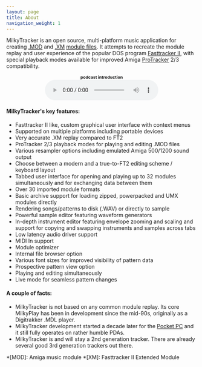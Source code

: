 ```yaml
---
layout: page
title: About
navigation_weight: 1
---
```


MilkyTracker is an open source, multi-platform music application for creating [.MOD][mod-file-format] and [.XM][xm-file-format] [module files](module-files). It attempts to recreate the module replay and user experience of the popular DOS program [Fasttracker II][fast-tracker], with special playback modes available for improved Amiga [ProTracker][what-is-protracker] 2/3 compatibility.

<div style="text-align:center">
    <b style="font-size:11px">podcast introduction</b><br>
    <audio controls src="https://milkytracker.org/media/podcast/milkytracker_introduction.mp3" type="audio/mpeg">
    </audio>
</div>

#### MilkyTracker's key features:
  * Fasttracker II like, custom graphical user interface with context menus
  * Supported on multiple platforms including portable devices
  * Very accurate .XM replay compared to FT2
  * ProTracker 2/3 playback modes for playing and editing .MOD files
  * Various resampler options including emulated Amiga 500/1200 sound output
  * Choose between a modern and a true-to-FT2 editing scheme / keyboard layout
  * Tabbed user interface for opening and playing up to 32 modules simultaneously and for exchanging data between them
  * Over 30 imported module formats
  * Basic archive support for loading zipped, powerpacked and UMX modules directly
  * Rendering songs/patterns to disk (.WAV) or directly to sample
  * Powerful sample editor featuring waveform generators
  * In-depth instrument editor featuring envelope zooming and scaling and support for copying and swapping instruments and samples across tabs
  * Low latency audio driver support
  * MIDI In support
  * Module optimizer
  * Internal file browser option
  * Various font sizes for improved visibility of pattern data
  * Prospective pattern view option
  * Playing and editing simultaneously
  * Live mode for seamless pattern changes

#### A couple of facts:
  * MilkyTracker is not based on any common module replay. Its core MilkyPlay has been in development since the mid-90s, originally as a Digitrakker .MDL player.
  * MilkyTracker development started a decade later for the [Pocket PC][pocket-pc] and it still fully operates on rather humble PDAs.
  * MilkyTracker is and will stay a 2nd generation tracker. There are already several good 3rd generation trackers out there.

*[MOD]: Amiga music module
*[XM]: Fasttracker II Extended Module

[mod-file-format]: http://en.wikipedia.org/wiki/MOD_%28file_format%29
[xm-file-format]: http://en.wikipedia.org/wiki/XM_%28file_format%29
[module-file]: http://en.wikipedia.org/wiki/Module_file
[fast-tracker]: http://en.wikipedia.org/wiki/Fast_Tracker
[what-is-protracker]: http://www.silent-dreams.de/handbook.html#What%20is%20ProTracker?
[pocket-pc]: http://en.wikipedia.org/wiki/Pocket_PC
